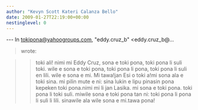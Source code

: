 ```yaml
---
author: "Kevyn Scott Kateri Calanza Bello"
date: 2009-01-27T22:19:00+00:00
nestinglevel: 0
---
```

\---
 In [tokipona@yahoogroups.com](mailto://tokipona@yahoogroups.com), "eddy.cruz\_b" <eddy.cruz\_b@...
> wrote:

>> toki ali!
>> nimi mi Eddy Cruz, sona e toki pona, toki pona li suli toki. wile e
> sona e toki pona, toki pona li pona, toki pona li suli en lili. wile e
> sona e mi.
>> Mi tawa!jan Esi o toki a!mi sona ala e toki sina. mi pilin mute e ni: sina lukin e lipu pinasin pona kepeken toki pona.nimi mi li jan Lasika. mi sona e toki pona. toki pona li toki suli. miwile sona e toki pona tan ni: toki pona li pona li suli li lili. sinawile ala wile sona e mi.tawa pona!